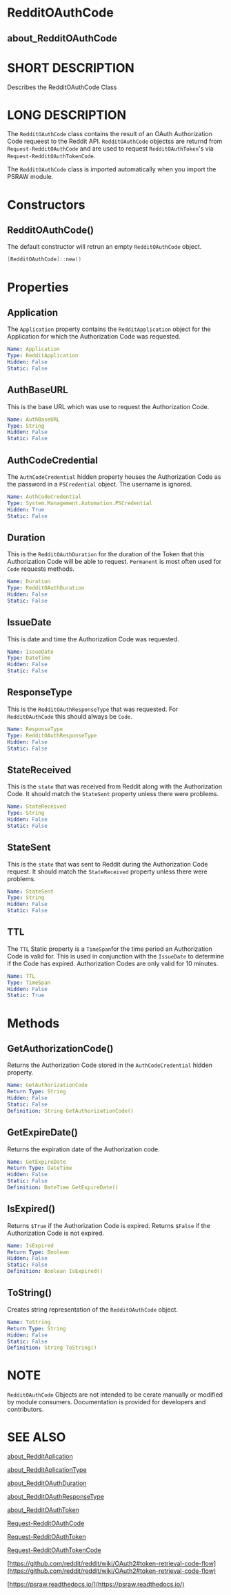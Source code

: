 # RedditOAuthCode
## about_RedditOAuthCode

# SHORT DESCRIPTION
Describes the RedditOAuthCode Class

# LONG DESCRIPTION
The `RedditOAuthCode` class contains the result of an OAuth Authorization Code requeest to the Reddit API. `RedditOAuthCode` objectss are returnd from `Request-RedditOAuthCode` and are used to request `RedditOAuthToken`'s via `Request-RedditOAuthTokenCode`.

The `RedditOAuthCode` class is imported automatically when you import the PSRAW module.

# Constructors
## RedditOAuthCode()
The default constructor will retrun an empty `RedditOAuthCode` object.

```powershell
[RedditOAuthCode]::new()
```


# Properties
## Application
The `Application` property contains the `RedditApplication` object for the Application for which the Authorization Code was requested.

```yaml
Name: Application
Type: RedditApplication
Hidden: False
Static: False
```

## AuthBaseURL
This is the base URL which was use to request the Authorization Code.

```yaml
Name: AuthBaseURL
Type: String
Hidden: False
Static: False
```

## AuthCodeCredential
The `AuthCodeCredential` hidden property houses the Authorization Code as the password in a `PSCredential` object. The username is ignored.

```yaml
Name: AuthCodeCredential
Type: System.Management.Automation.PSCredential
Hidden: True
Static: False
```

## Duration
This is the `RedditOAuthDuration` for the duration of the Token that this Authorization Code will be able to request. `Permanent` is most often used for `Code` requests methods.

```yaml
Name: Duration
Type: RedditOAuthDuration
Hidden: False
Static: False
```

## IssueDate
This is date and time the Authorization Code was requested.

```yaml
Name: IssueDate
Type: DateTime
Hidden: False
Static: False
```

## ResponseType
This is the `RedditOAuthResponseType` that was requested. For `RedditOAuthCode` this should always be `Code`.

```yaml
Name: ResponseType
Type: RedditOAuthResponseType
Hidden: False
Static: False
```

## StateReceived
This is the `state` that was received from Reddit along with the Authorization Code. It should match the `StateSent` property unless there were problems.


```yaml
Name: StateReceived
Type: String
Hidden: False
Static: False
```

## StateSent
This is the `state` that was sent to Reddit during the Authorization Code request. It should match the `StateReceived` property unless there were problems.

```yaml
Name: StateSent
Type: String
Hidden: False
Static: False
```

## TTL
The `TTL` Static property is a `TimeSpan`for the time period an Authorization Code is valid for. This is used in conjunction with the `IssueDate` to determine if the Code has expired. Authorization Codes are only valid for 10 minutes.


```yaml
Name: TTL
Type: TimeSpan
Hidden: False
Static: True
```


# Methods
## GetAuthorizationCode()
Returns the Authorization Code stored in the `AuthCodeCredential` hidden property.

```yaml
Name: GetAuthorizationCode
Return Type: String
Hidden: False
Static: False
Definition: String GetAuthorizationCode()
```

## GetExpireDate()
Returns the expiration date of the Authorization code.

```yaml
Name: GetExpireDate
Return Type: DateTime
Hidden: False
Static: False
Definition: DateTime GetExpireDate()
```

## IsExpired()
Returns `$True` if the Authorization Code is expired.
Returns `$False` if the Authorization Code is not expired.

```yaml
Name: IsExpired
Return Type: Boolean
Hidden: False
Static: False
Definition: Boolean IsExpired()
```

## ToString()
Creates string representation of the `RedditOAuthCode` object.

```yaml
Name: ToString
Return Type: String
Hidden: False
Static: False
Definition: String ToString()
```

# NOTE
`RedditOAuthCode` Objects are not intended to be cerate manually or modified by module consumers. Documentation is provided for developers and contributors.

# SEE ALSO

[about_RedditAplication](https://psraw.readthedocs.io/en/latest/Module/about_RedditAplicationType)

[about_RedditAplicationType](https://psraw.readthedocs.io/en/latest/Module/about_RedditAplicationType)

[about_RedditOAuthDuration](https://psraw.readthedocs.io/en/latest/Module/about_RedditOAuthDuration)

[about_RedditOAuthResponseType](https://psraw.readthedocs.io/en/latest/Module/about_RedditOAuthResponseType)

[about_RedditOAuthToken](https://psraw.readthedocs.io/en/latest/Module/about_RedditOAuthToken)

[Request-RedditOAuthCode](https://psraw.readthedocs.io/en/latest/PrivateFunctions/Request-RedditOAuthCode)

[Request-RedditOAuthToken](https://psraw.readthedocs.io/en/latest/Module/Request-RedditOAuthToken)

[Request-RedditOAuthTokenCode](https://psraw.readthedocs.io/en/latest/PrivateFunctions/Request-RedditOAuthTokenCode)

[https://github.com/reddit/reddit/wiki/OAuth2#token-retrieval-code-flow](https://github.com/reddit/reddit/wiki/OAuth2#token-retrieval-code-flow)

[https://psraw.readthedocs.io/](https://psraw.readthedocs.io/)